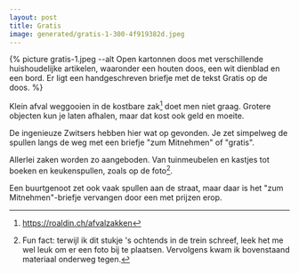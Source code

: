 ```yaml
---
layout: post
title: Gratis
image: generated/gratis-1-300-4f919382d.jpeg
---
```


{% picture gratis-1.jpeg --alt Open kartonnen doos met verschillende huishoudelijke artikelen, waaronder een houten doos, een wit dienblad en een bord. Er ligt een handgeschreven briefje met de tekst Gratis op de doos. %}

Klein afval weggooien in de kostbare zak[^2] doet men niet graag. Grotere objecten kun je laten afhalen, maar dat kost ook geld en moeite.

<!-- end_excerpt -->

De ingenieuze Zwitsers hebben hier wat op gevonden. Je zet simpelweg de spullen langs de weg met een briefje "zum Mitnehmen" of "gratis".

Allerlei zaken worden zo aangeboden. Van tuinmeubelen en kastjes tot boeken en keukenspullen, zoals op de foto[^1].

Een buurtgenoot zet ook vaak spullen aan de straat, maar daar is het "zum Mitnehmen"-briefje vervangen door een met prijzen erop.

[^1]: Fun fact: terwijl ik dit stukje 's ochtends in de trein schreef, leek het me wel leuk om er een foto bij te plaatsen. Vervolgens kwam ik bovenstaand materiaal onderweg tegen.
[^2]: <https://roaldin.ch/afvalzakken>
